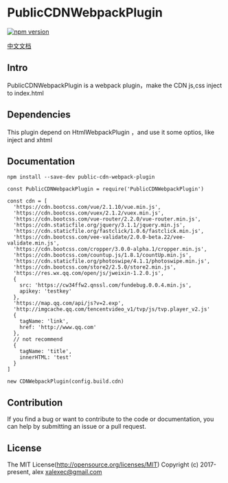 PublicCDNWebpackPlugin  
====

[![npm version](https://img.shields.io/npm/v/public-cdn-webpack-plugin.svg)](https://www.npmjs.org/package/public-cdn-webpack-plugin)


[中文文档](https://github.com/xalexec/PublicCDNWebpackPlugin/README_zh-cn.md)

## Intro

PublicCDNWebpackPlugin is a webpack plugin，make the CDN js,css inject to index.html 

## Dependencies

This plugin depend on HtmlWebpackPlugin ，and use it some optios, like inject and xhtml

## Documentation

`npm install --save-dev public-cdn-webpack-plugin`

````
const PublicCDNWebpackPlugin = require('PublicCDNWebpackPlugin')

const cdn = [
  'https://cdn.bootcss.com/vue/2.1.10/vue.min.js',
  'https://cdn.bootcss.com/vuex/2.1.2/vuex.min.js',
  'https://cdn.bootcss.com/vue-router/2.2.0/vue-router.min.js',
  'https://cdn.staticfile.org/jquery/3.1.1/jquery.min.js',
  'https://cdn.staticfile.org/fastclick/1.0.6/fastclick.min.js',
  'https://cdn.bootcss.com/vee-validate/2.0.0-beta.22/vee-validate.min.js',
  'https://cdn.bootcss.com/cropper/3.0.0-alpha.1/cropper.min.js',
  'https://cdn.bootcss.com/countup.js/1.8.1/countUp.min.js',
  'https://cdn.staticfile.org/photoswipe/4.1.1/photoswipe.min.js',
  'https://cdn.bootcss.com/store2/2.5.0/store2.min.js',
  'https://res.wx.qq.com/open/js/jweixin-1.2.0.js',
  {
    src: 'https://cw34ffw2.qnssl.com/fundebug.0.0.4.min.js',
    apikey: 'testkey'
  },
  'https://map.qq.com/api/js?v=2.exp',
  'http://imgcache.qq.com/tencentvideo_v1/tvp/js/tvp.player_v2.js'
  {
    tagName: 'link',
    href: 'http://www.qq.com'
  },
  // not recommend
  {
    tagName: 'title',
    innerHTML: 'test'
  }
]

new CDNWebpackPlugin(config.build.cdn)

````

## Contribution

If you find a bug or want to contribute to the code or documentation, you can help by submitting an issue or a pull request.

## License

The MIT License(http://opensource.org/licenses/MIT)
Copyright (c) 2017-present, alex <xalexec@gmail.com>
